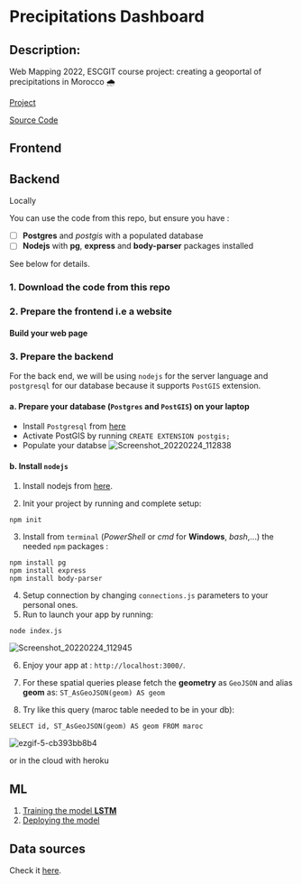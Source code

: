 # Precipitations Dashboard

## Description:

Web Mapping 2022, ESCGIT course project: creating a geoportal of precipitations in Morocco 🌧️

[Project](https://github.com/ayoubft/wm-22-project)

[Source Code](https://github.com/ayoubft/wm-22-project)

## Frontend

## Backend

Locally

You can use the code from this repo, but ensure you have :

- [ ] **Postgres** and _postgis_ with a populated database
- [ ] **Nodejs** with **pg**, **express** and **body-parser** packages installed

See below for details.

### 1. Download the code from this repo

### 2. Prepare the frontend i.e a website

#### Build your web page

### 3. Prepare the backend

For the back end, we will be using `nodejs` for the server language and `postgresql` for our database because it supports `PostGIS` extension.

#### a. Prepare your database (`Postgres` and `PostGIS`) on your laptop

- Install `Postgresql` from [here](https://www.postgresql.org/download/)
- Activate PostGIS by running `CREATE EXTENSION postgis;`
- Populate your databse
  ![Screenshot_20220224_112838](https://user-images.githubusercontent.com/63267601/155507007-378a7f9d-64ef-4fba-a200-bbd98cf3b964.png)

#### b. Install `nodejs`

1. Install nodejs from [here](https://nodejs.org/en/download/).

2. Init your project by running and complete setup:

```
npm init
```

3. Install from `terminal` (_PowerShell_ or _cmd_ for **Windows**, _bash_,...) the needed `npm` packages :

```
npm install pg
npm install express
npm install body-parser
```

4. Setup connection by changing `connections.js` parameters to your personal ones.
5. Run to launch your app by running:

```
node index.js
```

![Screenshot_20220224_112945](https://user-images.githubusercontent.com/63267601/155507170-c1f9342b-51c1-4671-91a2-a43fffe8c4b4.png)

6. Enjoy your app at : `http://localhost:3000/`.

7. For these spatial queries please fetch the **geometry** as `GeoJSON` and alias **geom** as: `ST_AsGeoJSON(geom) AS geom`

8. Try like this query (maroc table needed to be in your db):

```
SELECT id, ST_AsGeoJSON(geom) AS geom FROM maroc
```

![ezgif-5-cb393bb8b4](https://user-images.githubusercontent.com/63267601/155508530-f9d03cb3-f43b-4185-bc7e-64defc1a7e0e.gif)

or in the cloud with heroku

## ML

1. [Training the model **LSTM**](https://github.com/ayoubft/wm-22-project/blob/main/precipForeCasting/forecastPrecip-LSTM-1.ipynb)
2. [Deploying the model](https://github.com/ayoubft/wm-22-project/wiki/Deploying-the-model)

## Data sources

Check it [here](https://github.com/ayoubft/wm-22-project/wiki/Data-Sources).
